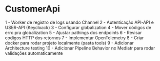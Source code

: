 # CustomerApi

1 - Worker de registro de logs usando Channel
2 - Autenticação API-API e USER-API (Keycloack)
3 - Configurar globalization
4 - Mover códigos de erro pra globalization
5 - Ajustar pathings dos endpoints
6 - Revisar codigos HTTP dos retornos
7 - Implementar OpenTelemetry
8 - Criar docker para rodar projeto localmente (pasta tools)
9 - Adicionar Architecture testing
10 - Adicionar Pipeline Behavior no Mediatr para rodar validações automaticamente
